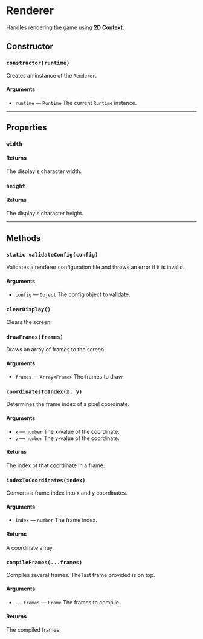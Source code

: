 # Renderer

Handles rendering the game using **2D Context**.

## Constructor

### `constructor(runtime)`

Creates an instance of the `Renderer`.

#### Arguments

-   `runtime` &mdash; `Runtime` The current `Runtime` instance.

---

## Properties

### `width`

#### Returns

The display's character width.

### `height`

#### Returns

The display's character height.

---

## Methods

### `static validateConfig(config)`

Validates a renderer configuration file and throws an error if it is invalid.

#### Arguments

-   `config` &mdash; `Object` The config object to validate.

### `clearDisplay()`

Clears the screen.

### `drawFrames(frames)`

Draws an array of frames to the screen.

#### Arguments

-   `frames` &mdash; `Array<Frame>` The frames to draw.

### `coordinatesToIndex(x, y)`

Determines the frame index of a pixel coordinate.

#### Arguments

-   `x` &mdash; `number` The x-value of the coordinate.
-   `y` &mdash; `number` The y-value of the coordinate.

#### Returns

The index of that coordinate in a frame.

### `indexToCoordinates(index)`

Converts a frame index into x and y coordinates.

#### Arguments

-   `index` &mdash; `number` The frame index.

#### Returns

A coordinate array.

### `compileFrames(...frames)`

Compiles several frames. The last frame provided is on top.

#### Arguments

-   `...frames` &mdash; `Frame` The frames to compile.

#### Returns

The compiled frames.
